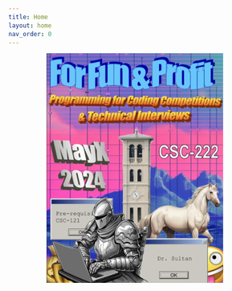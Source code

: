 ```yaml
---
title: Home
layout: home
nav_order: 0
---
```


<center>
<img width="70%" src="poster.png">
</center>